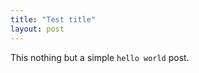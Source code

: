 ```yaml
---
title: "Test title"
layout: post
---
```


This nothing but a simple `hello world` post.

<script type="module"
src="https://gradio.s3-us-west-2.amazonaws.com/3.4.1/gradio.js">
</script>

<gradio-app space="AndrewRWilliams/video-whisper"></gradio-app>
